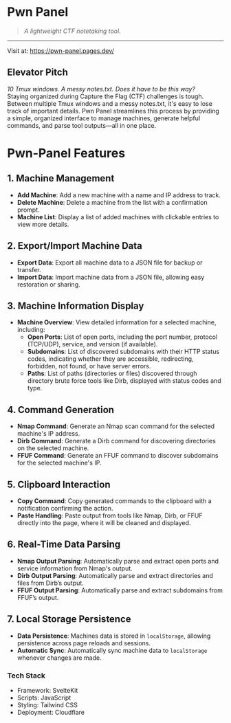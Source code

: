 # Pwn Panel 
> *A lightweight CTF notetaking tool.*
<hr>

Visit at: https://pwn-panel.pages.dev/

## Elevator Pitch
*10 Tmux windows. A messy notes.txt. Does it have to be this way?*
<br>
Staying organized during Capture the Flag (CTF) challenges is tough. Between multiple Tmux windows and a messy notes.txt, it's easy to lose track of important details. Pwn Panel streamlines this process by providing a simple, organized interface to manage machines, generate helpful commands, and parse tool outputs—all in one place.

# Pwn-Panel Features

## 1. Machine Management
- **Add Machine**: Add a new machine with a name and IP address to track.
- **Delete Machine**: Delete a machine from the list with a confirmation prompt.
- **Machine List**: Display a list of added machines with clickable entries to view more details.

## 2. Export/Import Machine Data
- **Export Data**: Export all machine data to a JSON file for backup or transfer.
- **Import Data**: Import machine data from a JSON file, allowing easy restoration or sharing.

## 3. Machine Information Display
- **Machine Overview**: View detailed information for a selected machine, including:
  - **Open Ports**: List of open ports, including the port number, protocol (TCP/UDP), service, and version (if available).
  - **Subdomains**: List of discovered subdomains with their HTTP status codes, indicating whether they are accessible, redirecting, forbidden, not found, or have server errors.
  - **Paths**: List of paths (directories or files) discovered through directory brute force tools like Dirb, displayed with status codes and type.

## 4. Command Generation
- **Nmap Command**: Generate an Nmap scan command for the selected machine's IP address.
- **Dirb Command**: Generate a Dirb command for discovering directories on the selected machine.
- **FFUF Command**: Generate an FFUF command to discover subdomains for the selected machine's IP.

## 5. Clipboard Interaction
- **Copy Command**: Copy generated commands to the clipboard with a notification confirming the action.
- **Paste Handling**: Paste output from tools like Nmap, Dirb, or FFUF directly into the page, where it will be cleaned and displayed.

## 6. Real-Time Data Parsing
- **Nmap Output Parsing**: Automatically parse and extract open ports and service information from Nmap's output.
- **Dirb Output Parsing**: Automatically parse and extract directories and files from Dirb’s output.
- **FFUF Output Parsing**: Automatically parse and extract subdomains from FFUF’s output.

## 7. Local Storage Persistence
- **Data Persistence**: Machines data is stored in `localStorage`, allowing persistence across page reloads and sessions.
- **Automatic Sync**: Automatically sync machine data to `localStorage` whenever changes are made.

### Tech Stack
- Framework: SvelteKit
- Scripts: JavaScript 
- Styling: Tailwind CSS
- Deployment: Cloudflare
